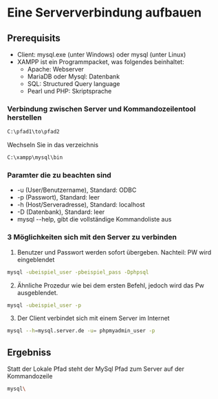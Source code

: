 # Eine Serververbindung aufbauen

## Prerequisits
- Client: mysql.exe (unter Windows) oder mysql (unter Linux)
- XAMPP ist ein Programmpacket, was folgendes beinhaltet: 
    - Apache: Webserver
    - MariaDB oder Mysql: Datenbank
    - SQL: Structured Query language
    - Pearl und PHP: Skriptsprache


### Verbindung zwischen Server und Kommandozeilentool herstellen



```bash
C:\pfad1\to\pfad2
```

Wechseln Sie in das verzeichnis 
``` bash 
C:\xampp\mysql\bin
```
### Paramter die zu beachten sind 

- -u (User/Benutzername), Standard: ODBC
- -p (Passwort), Standard: leer
- -h (Host/Serveradresse), Standard: localhost
- -D (Datenbank), Standard: leer
- mysql --help, gibt die vollständige Kommandoliste aus


### 3 Möglichkeiten sich mit den Server zu verbinden

1. Benutzer und Passwort werden sofort übergeben. Nachteil: PW wird eingeblendet

```bash
mysql -ubeispiel_user -pbeispiel_pass -Dphpsql
```

2. Ähnliche Prozedur wie bei dem ersten Befehl, jedoch wird das Pw ausgeblendet. 

```bash
mysql -ubeispiel_user -p 
```
3. Der Client verbindet sich mit einem Server im Internet

```bash
mysql --h=mysql.server.de -u= phpmyadmin_user -p
```

## Ergebniss
Statt der Lokale Pfad steht der MySql Pfad zum Server auf der Kommandozeile
```bash
mysql\
```